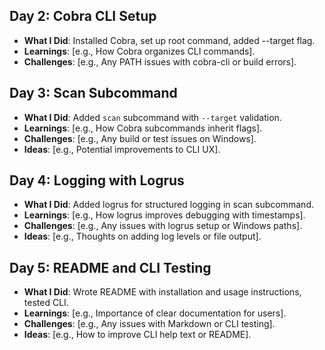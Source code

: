 

## Day 2: Cobra CLI Setup
- **What I Did**: Installed Cobra, set up root command, added --target flag.
- **Learnings**: [e.g., How Cobra organizes CLI commands].
- **Challenges**: [e.g., Any PATH issues with cobra-cli or build errors].
## Day 3: Scan Subcommand
- **What I Did**: Added `scan` subcommand with `--target` validation.
- **Learnings**: [e.g., How Cobra subcommands inherit flags].
- **Challenges**: [e.g., Any build or test issues on Windows].
- **Ideas**: [e.g., Potential improvements to CLI UX].
## Day 4: Logging with Logrus
- **What I Did**: Added logrus for structured logging in scan subcommand.
- **Learnings**: [e.g., How logrus improves debugging with timestamps].
- **Challenges**: [e.g., Any issues with logrus setup or Windows paths].
- **Ideas**: [e.g., Thoughts on adding log levels or file output].
## Day 5: README and CLI Testing
- **What I Did**: Wrote README with installation and usage instructions, tested CLI.
- **Learnings**: [e.g., Importance of clear documentation for users].
- **Challenges**: [e.g., Any issues with Markdown or CLI testing].
- **Ideas**: [e.g., How to improve CLI help text or README].